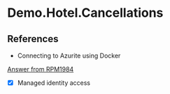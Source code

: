 # Demo.Hotel.Cancellations

## References

* Connecting to Azurite using Docker

[Answer from RPM1984]("https://stackoverflow.com/questions/70841076/connect-to-azurite-from-net-app-via-docker")

- [x] Managed identity access 
